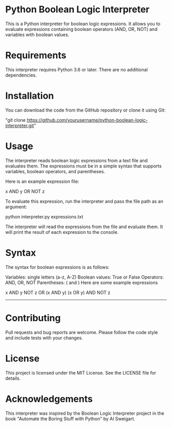 # Python Boolean Logic Interpreter
This is a Python interpreter for boolean logic expressions. It allows you to evaluate expressions containing boolean operators (AND, OR, NOT) and variables with boolean values.

# Requirements
This interpreter requires Python 3.6 or later. There are no additional dependencies.

# Installation
You can download the code from the GitHub repository or clone it using Git:

 "git clone https://github.com/yourusername/python-boolean-logic-interpreter.git"
 
# Usage
The interpreter reads boolean logic expressions from a text file and evaluates them. The expressions must be in a simple syntax that supports variables, boolean operators, and parentheses.

Here is an example expression file:

x AND y OR NOT z

To evaluate this expression, run the interpreter and pass the file path as an argument:

python interpreter.py expressions.txt

The interpreter will read the expressions from the file and evaluate them. It will print the result of each expression to the console.

# Syntax
The syntax for boolean expressions is as follows:

Variables: single letters (a-z, A-Z)
Boolean values: True or False
Operators: AND, OR, NOT
Parentheses: ( and )
Here are some example expressions

x AND y
NOT z OR (x AND y)
(x OR y) AND NOT z

----------------------
# Contributing
Pull requests and bug reports are welcome. Please follow the code style and include tests with your changes.

# License
This project is licensed under the MIT License. See the LICENSE file for details.

# Acknowledgements
This interpreter was inspired by the Boolean Logic Interpreter project in the book "Automate the Boring Stuff with Python" by Al Sweigart.








 
 


